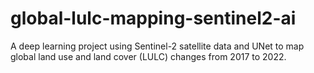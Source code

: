 # global-lulc-mapping-sentinel2-ai
A deep learning project using Sentinel-2 satellite data and UNet to map global land use and land cover (LULC) changes from 2017 to 2022.
